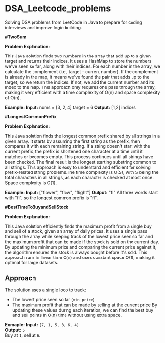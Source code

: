 # DSA_Leetcode_problems
Solving DSA problems from LeetCode in Java to prepare for coding interviews and improve logic building.


**#TwoSum**

**Problem Explanation:**

This Java solution finds two numbers in the array that add up to a given target and returns their indices. It uses a HashMap to store the numbers we've seen so far, along with their indices. For each number in the array, we calculate the complement (i.e., target - current number). If the complement is already in the map, it means we've found the pair that adds up to the target, so we return the indices. If not, we add the current number and its index to the map. This approach only requires one pass through the array, making it very efficient with a time complexity of O(n) and space complexity of O(n).

**Example:**
**Input:**
nums = [3, 2, 4]
target = 6
**Output:**
[1,2] indices


**#LongestCommonPrefix**

**Problem Explanation:**

This Java solution finds the longest common prefix shared by all strings in a given array. It starts by assuming the first string as the prefix, then compares it with each remaining string. If a string doesn't start with the current prefix, the prefix is shortened one character at a time until it matches or becomes empty. This process continues until all strings have been checked. The final result is the longest starting substring common to all strings. This approach is easy to understand and efficient for solving prefix-related string problems.The time complexity is O(S), with S being the total characters in all strings, as each character is checked at most once. Space complexity is O(1).

**Example:**
**Input:** ["flower", "flow", "flight"]
**Output:** "fl"
All three words start with "fl", so the longest common prefix is "fl".

**#BestTimeToBuyandSellStock**

**Problem Explanation:**

This Java solution efficiently finds the maximum profit from a single buy and sell of a stock, given an array of daily prices. It uses a single pass through the array while keeping track of the lowest price seen so far and the maximum profit that can be made if the stock is sold on the current day. By updating the minimum price and comparing the current price against it, the algorithm ensures the stock is always bought before it's sold. This approach runs in linear time O(n) and uses constant space O(1), making it optimal for large datasets.

## Approach

The solution uses a single loop to track:
- The lowest price seen so far (`min_price`)
- The maximum profit that can be made by selling at the current price
By updating these values during each iteration, we can find the best buy and sell points in O(n) time without using extra space.

**Exmaple:**
**Input:** `[7, 1, 5, 3, 6, 4]`  
**Output:** `5`  
  Buy at `1`, sell at `6`.
